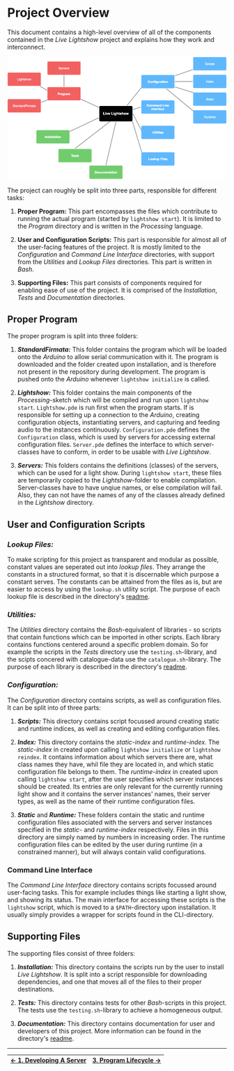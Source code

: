 # Project Overview

This document contains a high-level overview of all of the components contained in the _Live Lightshow_ project and explains how they work and interconnect.

![Project Structure](../Assets/Project%20Structure.png)

The project can roughly be split into three parts, responsible for different tasks:

1. **Proper Program:**
This part encompasses the files which contribute to running the actual program (started by `lightshow start`). It is limited to the _Program_ directory and is written in the _Processing_ language.

2. **User and Configuration Scripts:**
This part is responsible for almost all of the user-facing features of the project. It is mostly limited to the _Configuration_ and _Command Line Interface_ directories, with support from the _Utilities_ and _Lookup Files_ directories. This part is written in _Bash_.

3. **Supporting Files:**
This part consists of components required for enabling ease of use of the project. It is comprised of the _Installation_, _Tests_ and _Documentation_ directories.

## Proper Program

The proper program is split into three folders:

1. **_StandardFirmata:_**
This folder contains the program which will be loaded onto the _Arduino_ to allow serial communication with it. The program is downloaded and the folder created upon installation, and is therefore not present in the repository during development. The program is pushed onto the _Arduino_ whenever `lightshow initialize` is called.

2. **_Lightshow:_**
This folder contains the main components of the _Processing_-sketch which will be compiled and run upon `lightshow start`. `Lightshow.pde` is run first when the program starts. If is responsible for setting up a connection to the _Arduino_, creating configuration objects, instantiating servers, and capturing and feeding audio to the instances continuously. `Configuration.pde` defines the `Configuration` class, which is used by servers for accessing external configuration files. `Server.pde` defines the interface to which server-classes have to conform, in order to be usable with _Live Lightshow_.

3. **_Servers:_**
This folders contains the definitions (classes) of the servers, which can be used for a light show. During `lightshow start`, these files are temporarily copied to the _Lightshow_-folder to enable compilation. Server-classes have to have unqiue names, or else compilation will fail. Also, they can not have the names of any of the classes already defined in  the _Lightshow_ directory.

## User and Configuration Scripts

### _Lookup Files:_

To make scripting for this project as transparent and modular as possible, constant values are seperated out into _lookup files_. They arrange the constants in a structured format, so that it is discernable which purpose a constant serves. The constants can be attained from the files as is, but are easier to access by using the `lookup.sh` utility script. The purpose of each lookup file is described in the directory's [readme](Lookup%20Files/README.md).


### _Utilities:_

The _Utilities_ directory contains the _Bash_-equivalent of libraries - so scripts that contain functions which can be imported in other scripts. Each library contains functions centered around a specific problem domain. So for example the scripts in the _Tests_ directory use the `testing.sh`-library, and the scipts concered with catalogue-data use the `catalogue.sh`-library. The purpose of each library is described in the directory's [readme](Utilities/README.md).

### _Configuration:_

The _Configuration_ directory contains scripts, as well as configuration files. It can be split into of three parts:

1. **_Scripts:_**
This directory contains script focussed around creating static and runtime indices, as well as creating and editing configuration files.

2. **_Index:_**
This directory contains the _static-index_ and _runtime-index_.
The _static-index_ in created upon calling `lightshow initialize` or `lightshow reindex`. It contains information about which servers there are, what class names they have, whil file they are located in, and which static configuration file belongs to them.
The _runtime-index_ in created upon calling `lightshow start`, after the user specifies which server instances should be created. Its entries are only relevant for the currently running light show and it contains the server instances' names, their server types, as well as the name of their runtime configuration files.

3. **_Static_** and **_Runtime:_**
These folders contain the static and runtime configuration files associated with the servers and server instances specified in the _static-_ and _runtime-index_ respectively. Files in this directory are simply named by numbers in increasing order. The runtime configuration files can be edited by the user during runtime (in a constrained manner), but will always contain valid configurations.

### Command Line Interface

The _Command Line Interface_ directory contains scripts focussed around user-facing tasks. This for example includes things like starting a light show, and showing its status.
The main interface for accessing these scripts is the `lightshow` script, which is moved to a `$PATH`-directory upon installation. It usually simply provides a wrapper for scripts found in the CLI-directory.

## Supporting Files

The supporting files consist of three folders:

1. **_Installation:_**
This directory contains the scripts run by the user to install _Live Lightshow_. It is split into a script responsible for downloading dependencies, and one that moves all of the files to their proper destinations.

2. **_Tests:_**
This directory contains tests for other _Bash_-scripts in this project. The tests use the `testing.sh`-library to achieve a homogeneous output.

3. **_Documentation:_**
This directory contains documentation for user and developers of this project. More information can be found in the directory's [readme](Documentation/README.md).

---

| [← 1. Developing A Server](1.%20Developing%20A%20Server.md) | [3. Program Lifecycle →](3.%20Program%20Lifecycle.md) |
| - | - |
